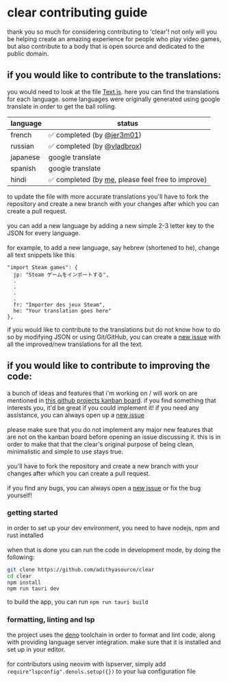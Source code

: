 # clear contributing guide

thank you so much for considering contributing to 'clear'! not only will you be
helping create an amazing experience for people who play video games, but also
contribute to a body that is open source and dedicated to the public domain.

## if you would like to contribute to the translations:

you would need to look at the file
[Text.js](https://github.com/adithyasource/clear/blob/main/src/Text.js). here
you can find the translations for each language. some languages were originally
generated using google translate in order to get the ball rolling.

| language | status                                                                                                                                      |
| -------- | ------------------------------------------------------------------------------------------------------------------------------------------- |
| french   | ✅ completed (by [@jer3m01](https://github.com/adithyasource/clear/pull/2))                                                                 |
| russian  | ✅ completed (by [@vladbrox](https://github.com/adithyasource/clear/issues/3))                                                              |
| japanese | google translate                                                                                                                            |
| spanish  | google translate                                                                                                                            |
| hindi    | ✅ completed (by [me](https://github.com/adithyasource/clear/commit/27fb8cf35fa3cbf12e3599de5067d64a83d3aed4), please feel free to improve) |

to update the file with more accurate translations you'll have to fork the
repository and create a new branch with your changes after which you can create
a pull request.\
\
you can add a new language by adding a new simple 2-3 letter key to the JSON for
every language.\
\
for example, to add a new language, say hebrew (shortened to he), change all
text snippets like this

```
"import Steam games": {
  jp: "Steam ゲームをインポートする",
  .
  .
  .
  .
  fr: "Importer des jeux Steam",
  he: "Your translation goes here"
},
```

if you would like to contribute to the translations but do not know how to do so
by modifying JSON or using Git/GitHub, you can create a
[new issue](https://github.com/adithyasource/clear/issues) with all the
improved/new translations for all the text.

## if you would like to contribute to improving the code:

a bunch of ideas and features that i'm working on / will work on are mentioned
in
[this github projects kanban board](https://github.com/users/adithyasource/projects/3/views/9).
if you find something that interests you, it'd be great if you could implement
it! if you need any assistance, you can always open up a
[new issue](https://github.com/adithyasource/clear/issues)\
\
please make sure that you do not implement any major new features that are not
on the kanban board before opening an issue discussing it. this is in order to
make that that the clear's original purpose of being clean, minimalistic and
simple to use stays true.\
\
you'll have to fork the repository and create a new branch with your changes
after which you can create a pull request.\
\
if you find any bugs, you can always open a
[new issue](https://github.com/adithyasource/clear/issues) or fix the bug
yourself!

### getting started

in order to set up your dev environment, you need to have nodejs, npm and rust
installed\
\
when that is done you can run the code in development mode, by doing the
following:

```sh
git clone https://github.com/adithyasource/clear
cd clear
npm install
npm run tauri dev
```

to build the app, you can run `npm run tauri build`

### formatting, linting and lsp

the project uses the [deno](https://github.com/denoland/deno) toolchain in order
to format and lint code, along with providing language server integration. make
sure that it is installed and set up in your editor.\
\
for contributors using neovim with lspserver, simply add
`require"lspconfig".denols.setup({})` to your lua configuration file
